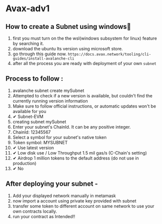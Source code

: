 # Avax-adv1

## How to create a Subnet using windows🤔

  1. first you must turn on the the wsl(windows subsystem for linux) feature by searching it.
  2. download the ubuntu lts version using microsoft store.
  3. go through this guide now. `https://docs.avax.network/tooling/cli-guides/install-avalanche-cli`
  4. after all the process you are ready with deployment of your own `subnet`
 
## Process to follow : 

1. avalanche subnet create mySubnet
2. Attempted to check if a new version is available, but couldn't find the currently running version information
3. Make sure to follow official instructions, or automatic updates won't be available for you
4. ✔ Subnet-EVM
5. creating subnet mySubnet
6. Enter your subnet's ChainId. It can be any positive integer.
7. ChainId: 12345567
8. Select a symbol for your subnet's native token
9. Token symbol: MYSUBNET
10. ✔ Use latest version
11. ✔ Low disk use    / Low Throughput    1.5 mil gas/s (C-Chain's setting)
12. ✔ Airdrop 1 million tokens to the default address (do not use in production)
13. ✔ No

## After deploying your subnet -

1. Add your displayed network manually in metamask
2. now import a account using private key provided with subnet
3. transfer some token to different account on same network to use your own contracts locally.
4. run your contract as Intended!! 
